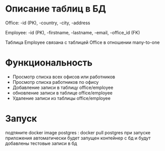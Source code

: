 # Описание таблиц в БД
Office:
  -id (PK),
  -country,
  -city,
  -address

Employee:
  -id (PK),
  -firstname,
  -lastname,
  -email,
  -office_id (FK)

Таблица Employee связана с таблицей Office в отношении many-to-one

# Функциональность
- Просмотр списка всех офисов или работников
- Просмотр списка работников по офису
- Добавление записи в таблицу office/employee
- обновление записи в таблице office/employee
- Удаление записи из таблицы office/employee
  
 # Запуск
 подтяните docker image postgres : docker pull postgres
 при запуске приложения автоматически будет запущен контейнер с бд и будут добавлены тестовые записи в бд
